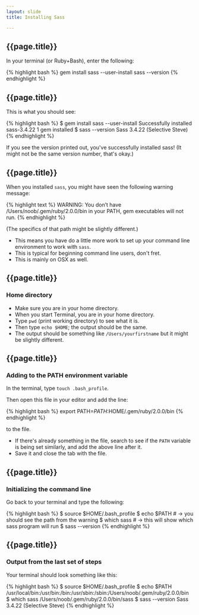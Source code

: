 ```yaml
---
layout: slide
title: Installing Sass

---
```


<section class="left-align gowide">

## {{page.title}}

In your terminal (or Ruby+Bash), enter the following:

{% highlight bash %}
gem install sass --user-install
sass --version
{% endhighlight %}

</section>

<section class="left-align gowide">

## {{page.title}}

This is what you should see:

{% highlight bash %}
$ gem install sass --user-install
Successfully installed sass-3.4.22
1 gem installed
$ sass --version
Sass 3.4.22 (Selective Steve)
{% endhighlight %}

If you see the version printed out, you've successfully installed sass! (It might not be the same version number, that's okay.)

</section>

<section class="left-align gowide">

## {{page.title}}

When you installed `sass`, you might have seen the following warning
message:

{% highlight text %}
WARNING:  You don’t have /Users/noob/.gem/ruby/2.0.0/bin in your PATH,
gem executables will not run.
{% endhighlight %}

(The specifics of that path might be slightly different.)

* This means you have do a little more work to set up your command line
environment to work with `sass`.
* This is typical for beginning command
line users, don't fret.
* This is mainly on OSX as well.

</section>

<section class="left-align gowide">

## {{page.title}}

### Home directory

* Make sure you are in your home directory.
* When you start Terminal, you
are in your home directory.
* Type `pwd` (print working directory) to
see what it is.
* Then type `echo $HOME`; the output should be the same.
* The output should be something like `/Users/yourfirstname` but it
might be slightly different.

</section>

<section class="left-align gowide">

## {{page.title}}

### Adding to the PATH environment variable

In the terminal, type `touch .bash_profile`.

Then open this file in your editor and add the line:

{% highlight bash %}
export PATH=$PATH:$HOME/.gem/ruby/2.0.0/bin
{% endhighlight %}

to the file.

* If there's already something in the file, search to see
if the `PATH` variable is being set similarly, and add the above line
after it.
* Save it and close the tab with the file.

</section>

<section class="left-align gowide">

## {{page.title}}

### Initializing the command line

Go back to your terminal and type the following:

{% highlight bash %}
$ source $HOME/.bash_profile
$ echo $PATH # -> you should see the path from the warning
$ which sass # -> this will show which sass program will run
$ sass --version
{% endhighlight %}

</section>

<section class="left-align gowide">

## {{page.title}}

### Output from the last set of steps

Your terminal should look something like this:

{% highlight bash %}
$ source $HOME/.bash_profile
$ echo $PATH
/usr/local/bin:/usr/bin:/bin:/usr/sbin:/sbin:/Users/noob/.gem/ruby/2.0.0/bin
$ which sass
/Users/noob/.gem/ruby/2.0.0/bin/sass
$ sass --version
Sass 3.4.22 (Selective Steve)
{% endhighlight %}

</section>
